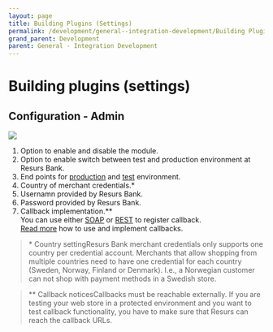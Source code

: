 ```yaml
---
layout: page
title: Building Plugins (Settings)
permalink: /development/general--integration-development/Building Plugins/
grand_parent: Development
parent: General - Integration Development
---
```



# Building plugins (settings) 


## Configuration - Admin

![](../../attachments/configAdmin.png)

1.  Option to enable and disable the module.
2.  Option to enable switch between test and production environment at
    Resurs Bank.
3.  End points for [production](3440987) and [test](test-urls)
    environment.
4.  Country of merchant credentials.\*
5.  Usernamn provided by Resurs Bank.
6.  Password provided by Resurs Bank.
7.  Callback implementation.\*\*  
    You can use either [SOAP](register-event-callback) or
    [REST](resurs-checkout-web) to register callback.  
    [Read more](callbacks) how to use and implement callbacks.

> \* Country settingResurs Bank merchant credentials only supports one
> country per credential account. Merchants that allow shopping from
> multiple countries need to have one credential for each country
> (Sweden, Norway, Finland or Denmark). I.e., a Norwegian customer can
> not shop with payment methods in a Swedish store.

> \*\* Callback noticesCallbacks must be reachable externally. If you
> are testing your web store in a protected environment and you want to
> test callback functionality, you have to make sure that Resurs can
> reach the callback URLs.

